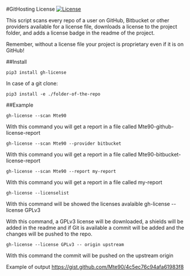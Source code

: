#GitHosting License
[![License](https://img.shields.io/badge/License-GPL%20v3-blue.svg)](http://www.gnu.org/licenses/gpl-3.0)   

This script scans every repo of a user on GitHub, Bitbucket or other providers available for a license file, downloads a license to the project folder, and adds a license badge in the readme of the project.

Remember, without a license file your project is proprietary even if it is on GitHub!


##Install

```
pip3 install gh-license
```

In case of a git clone:
```
pip3 install -e ./folder-of-the-repo
```


##Example

    gh-license --scan Mte90
    
With this command you will get a report in a file called Mte90-github-license-report
    
    gh-license --scan Mte90 --provider bitbucket

With this command you will get a report in a file called Mte90-bitbucket-license-report

    gh-license --scan Mte90 --report my-report

With this command you will get a report in a file called my-report

    gh-license --licenselist
    
With this command will be showed the licenses avalaible
    gh-license --license GPLv3

With this command, a GPLv3 license will be downloaded, a shields will be added in the readme and if Git is available a commit will be added and the changes will be pushed to the repo.

    gh-license --license GPLv3 -- origin upstream
    
With this command the commit will be pushed on the upstream origin
    
Example of output https://gist.github.com/Mte90/4c5ec76c94afa61983f8
